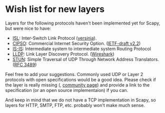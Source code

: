 Wish list for new layers
========================

Layers for the following protocols haven't been implemented yet for
Scapy, but were nice to have:

- [ISL](http://en.wikipedia.org/wiki/Cisco_Inter-Switch_Link):
    Inter-Switch Link Protocol ([yersinia](http://www.yersinia.net/)).
- [CIPSO](http://lwn.net/Articles/204905/): Commercial Internet
    Security
    Option. ([IETF-draft v2.2](http://netlabel.sourceforge.net/files/draft-ietf-cipso-ipsecurity-01.txt))
- [IS-IS](http://en.wikipedia.org/wiki/IS-IS): Intermediate system to
    intermediate system Routing Protocol
- [LLDP](http://en.wikipedia.org/wiki/Link_Layer_Discovery_Protocol):
    Link Layer Discovery
    Protocol. ([Wireshark](http://wiki.wireshark.org/LinkLayerDiscoveryProtocol))
-
    [STUN](http://en.wikipedia.org/wiki/Simple_traversal_of_UDP_over_NATs):
    Simple Traversal of UDP Through Network Address
    Translators. ([RFC 3489](http://www.faqs.org/rfcs/rfc3489.html))

Feel free to add your suggestions. Commonly used UDP or Layer 2 protocols with open specifications would be a good idea. Please check if the layer is really missing (, [community page](:community)) and provide a link to the specification (or an open source implementaion) if you can.

And keep in mind that we do not have a TCP implementation in Scapy, so layers for HTTP, SMTP, FTP, etc. probably won't make much sense.
